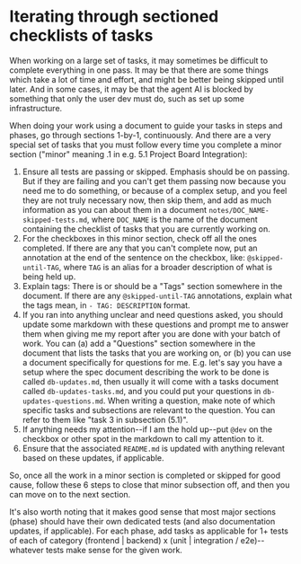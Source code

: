 # Iterating through sectioned checklists of tasks 
When working on a large set of tasks, it may sometimes be difficult to complete everything in one pass. It may be that 
there are some things which take a lot of time and effort, and might be better being skipped until later. And in some 
cases, it may be that the agent AI is blocked by something that only the user dev must do, such as set up some 
infrastructure.

When doing your work using a document to guide your tasks in steps and phases, go through sections 1-by-1, continuously.
And there are a very special set of tasks that you must follow every time you complete a minor section ("minor" meaning 
.1 in e.g. 5.1 Project Board Integration):

1. Ensure all tests are passing or skipped. Emphasis should be on passing. But if they are failing and you can't get 
them passing now because you need me to do something, or because of a complex setup, and you feel they are not truly 
necessary now, then skip them, and add as much information as you can about them in a document 
`notes/DOC_NAME-skipped-tests.md`, where `DOC_NAME` is the name of the document containing the checklist of tasks that 
you are currently working on. 
2. For the checkboxes in this minor section, check off all the ones completed. If there are any that you can't complete
now, put an annotation at the end of the sentence on the checkbox, like: `@skipped-until-TAG`, where `TAG` is an alias 
for a broader description of what is being held up.
3. Explain tags: There is or should be a "Tags" section somewhere in the document. If there are any `@skipped-until-TAG`
annotations, explain what the tags mean, in `- TAG: DESCRIPTION` format.
4. If you ran into anything unclear and need questions asked, you should update some markdown with these questions and 
prompt me to answer them when giving me my report after you are done with your batch of work. You can (a) add a 
"Questions" section somewhere in the document that lists the tasks that you are working on, or (b) you can use a 
document specifically for questions for me. E.g. let's say you have a setup where the spec document describing the work 
to be done is called `db-updates.md`, then usually it will come with a tasks document called `db-updates-tasks.md`, and 
you could put your questions in `db-updates-questions.md`.  When writing a question, make note of which specific tasks 
and subsections are  relevant to the question. You can refer to them like "task 3 in subsection (5.1)".
5. If anything needs my attention--if I am the hold up--put `@dev` on the checkbox or other spot in the markdown to call
my attention to it. 
6. Ensure that the associated `README.md` is updated with anything relevant based on these updates, if applicable.

So, once all the work in a minor section is completed or skipped for good cause, follow these 6 steps to close that 
minor subsection off, and then you can move on to the next section.

It's also worth noting that it makes good sense that most major sections (phase) should have their own dedicated tests 
(and also documentation updates, if applicable). For each phase, add tasks as applicable for 1+ tests of each of 
category (frontend | backend) x (unit | integration / e2e)--whatever tests make sense for the given work. 
